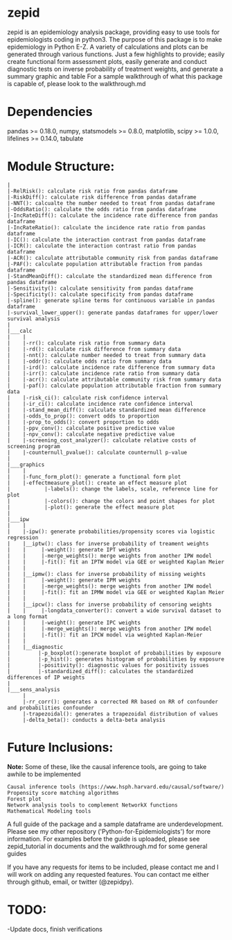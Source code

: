 # zepid
zepid is an epidemiology analysis package, providing easy to use tools for epidemiologists coding in python3. The purpose of this package is to make epidemiology in Python E-Z. A variety of calculations and plots can be generated through various functions. Just a few highlights to provide; easily create functional form assessment plots, easily generate and conduct diagnostic tests on inverse probability of treatment weights, and generate a summary graphic and table
For a sample walkthrough of what this package is capable of, please look to the walkthrough.md 

# Dependencies
pandas >= 0.18.0, numpy, statsmodels >= 0.8.0, matplotlib, scipy >= 1.0.0, lifelines >= 0.14.0, tabulate

# Module Structure:
    |
    |-RelRisk(): calculate risk ratio from pandas dataframe
    |-RiskDiff(): calculate risk difference from pandas dataframe
    |-NNT(): calcualte the number needed to treat from pandas dataframe
    |-OddsRatio(): calculate the odds ratio from pandas dataframe
    |-IncRateDiff(): calculate the incidence rate difference from pandas dataframe
    |-IncRateRatio(): calculate the incidence rate ratio from pandas dataframe
    |-IC(): calculate the interaction contrast from pandas dataframe
    |-ICR(): calculate the interaction contrast ratio from pandas dataframe
    |-ACR(): calculate attributable community risk from pandas dataframe
    |-PAF(): calculate population attributable fraction from pandas dataframe
    |-StandMeanDiff(): calculate the standardized mean difference from pandas dataframe
    |-Sensitivity(): calculate sensitivity from pandas dataframe
    |-Specificity(): calculate specificity from pandas dataframe
    |-spline(): generate spline terms for continuous variable in pandas dataframe
    |-survival_lower_upper(): generate pandas dataframes for upper/lower survival analysis
    |
    |___calc
    |    |
    |    |-rr(): calculate risk ratio from summary data 
    |    |-rd(): calculate risk difference from summary data 
    |    |-nnt(): calculate number needed to treat from summary data 
    |    |-oddr(): calculate odds ratio from summary data 
    |    |-ird(): calculate incidence rate difference from summary data 
    |    |-irr(): calculate incidence rate ratio from summary data 
    |    |-acr(): calculate attributable community risk from summary data 
    |    |-paf(): calculate population attributable fraction from summary data 
    |    |-risk_ci(): calculate risk confidence interval
    |    |-ir_ci(): calculate incidence rate confidence interval
    |    |-stand_mean_diff(): calculate standardized mean difference
    |    |-odds_to_prop(): convert odds to proportion
    |    |-prop_to_odds(): convert proportion to odds
    |    |-ppv_conv(): calculate positive predictive value
    |    |-npv_conv(): calculate negative predictive value
    |    |-screening_cost_analyzer(): calculate relative costs of screening program
    |    |-counternull_pvalue(): calculate counternull p-value
    |
    |___graphics
    |    |
    |    |-func_form_plot(): generate a functional form plot
    |    |-effectmeasure_plot(): create an effect measure plot
    |           |-labels(): change the labels, scale, reference line for plot
    |           |-colors(): change the colors and point shapes for plot
    |           |-plot(): generate the effect measure plot 
    |
    |___ipw
    |    |
    |    |-ipw(): generate probabilities/propensity scores via logistic regression
    |    |__iptw(): class for inverse probability of treament weights
    |    |     |-weight(): generate IPT weights 
    |    |     |-merge_weights(): merge weights from another IPW model
    |    |     |-fit(): fit an IPTW model via GEE or weighted Kaplan Meier
    |    |
    |    |__ipmw(): class for inverse probability of missing weights
    |    |     |-weight(): generate IPM weights
    |    |     |-merge_weights(): merge weights from another IPW model
    |    |     |-fit(): fit an IPMW model via GEE or weighted Kaplan Meier
    |    |  
    |    |__ipcw(): class for inverse probability of censoring weights
    |    |     |-longdata_converter(): convert a wide survival dataset to a long format
    |    |     |-weight(): generate IPC weights 
    |    |     |-merge_weights(): merge weights from another IPW model
    |    |     |-fit(): fit an IPCW model via weighted Kaplan-Meier
    |    |
    |    |__diagnostic
    |         |-p_boxplot():generate boxplot of probabilities by exposure
    |         |-p_hist(): generates histogram of probabilities by exposure
    |         |-positivity(): diagnostic values for positivity issues
    |         |-standardized_diff(): calculates the standardized differences of IP weights
    |    
    |___sens_analysis
         |
         |-rr_corr(): generates a corrected RR based on RR of confounder and probabilities confounder
         |-trapezoidal(): generates a trapezoidal distribution of values
         |-delta_beta(): conducts a delta-beta analysis

# Future Inclusions:
**Note:** Some of these, like the causal inference tools, are going to take awhile to be implemented

    Causal inference tools (https://www.hsph.harvard.edu/causal/software/) 
    Propensity score matching algorithms
    Forest plot
    Network analysis tools to complement NetworkX functions
    Mathematical Modeling tools

A full guide of the package and a sample dataframe are underdevelopment. Please see my other repository ('Python-for-Epidemiologists') for more information. For examples before the guide is uploaded, please see zepid_tutorial in documents and the walkthrough.md for some general guides

If you have any requests for items to be included, please contact me and I will work on adding any requested features. You can contact me either through github, email, or twitter (@zepidpy).

# TODO:
-Update docs, finish verifications
